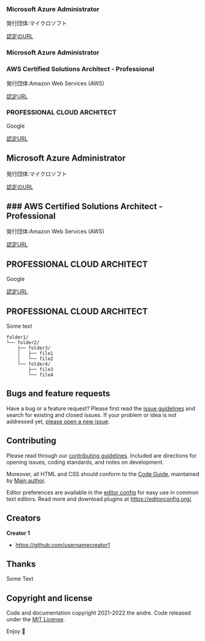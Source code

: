 ### Microsoft Azure Administrator

発行団体:マイクロソフト

[認定のURL](https://www.credly.com/badges/f918e82d-8ef7-4523-97b0-b05d52b6e4a7/public_url)

### Microsoft Azure Administrator

### AWS Certified Solutions Architect - Professional

発行団体:Amazon Web Services (AWS)

[認定URL](https://www.credly.com/badges/a88dcd71-fb3a-4b13-9f5c-27467ea7ca5e/public_url)

### PROFESSIONAL CLOUD ARCHITECT

Google

[認定URL](https://www.credential.net/8cde0424-754e-49e6-9697-f73430b43ced?key=c45ea5047c8ecb33b2609f3e365acbe99c2bcdd82bc7fa563f16a6ee6c3d6440)


## Microsoft Azure Administrator

発行団体:マイクロソフト

[認定のURL](https://www.credly.com/badges/f918e82d-8ef7-4523-97b0-b05d52b6e4a7/public_url)


## ### AWS Certified Solutions Architect - Professional

発行団体:Amazon Web Services (AWS)

[認定URL](https://www.credly.com/badges/a88dcd71-fb3a-4b13-9f5c-27467ea7ca5e/public_url)

## PROFESSIONAL CLOUD ARCHITECT

Google

[認定URL](https://www.credential.net/8cde0424-754e-49e6-9697-f73430b43ced?key=c45ea5047c8ecb33b2609f3e365acbe99c2bcdd82bc7fa563f16a6ee6c3d6440)

## PROFESSIONAL CLOUD ARCHITECT

Some text

```text
folder1/
└── folder2/
    ├── folder3/
    │   ├── file1
    │   └── file2
    └── folder4/
        ├── file3
        └── file4
```

## Bugs and feature requests

Have a bug or a feature request? Please first read the [issue guidelines](https://reponame/blob/master/CONTRIBUTING.md) and search for existing and closed issues. If your problem or idea is not addressed yet, [please open a new issue](https://reponame/issues/new).

## Contributing

Please read through our [contributing guidelines](https://reponame/blob/master/CONTRIBUTING.md). Included are directions for opening issues, coding standards, and notes on development.

Moreover, all HTML and CSS should conform to the [Code Guide](https://github.com/mdo/code-guide), maintained by [Main author](https://github.com/usernamemainauthor).

Editor preferences are available in the [editor config](https://reponame/blob/master/.editorconfig) for easy use in common text editors. Read more and download plugins at <https://editorconfig.org/>.

## Creators

**Creator 1**

- <https://github.com/usernamecreator1>

## Thanks

Some Text

## Copyright and license

Code and documentation copyright 2021-2022 the andre. Code released under the [MIT License](https://reponame/blob/master/LICENSE).

Enjoy :metal:
